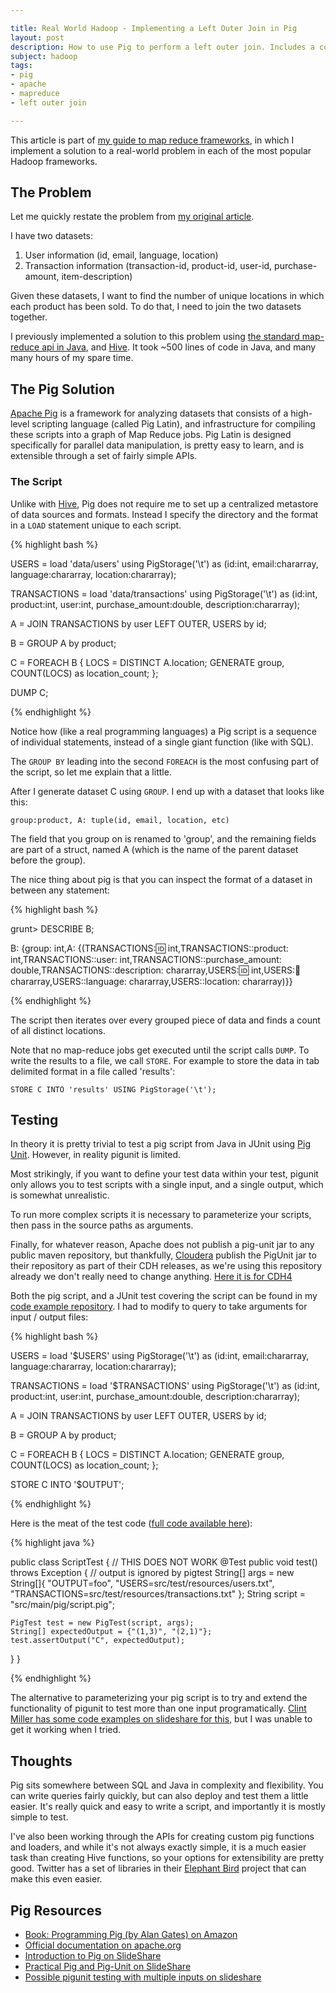 ```yaml
---

title: Real World Hadoop - Implementing a Left Outer Join in Pig
layout: post
description: How to use Pig to perform a left outer join. Includes a comparison with Hive and regular Java Map Reduce.
subject: hadoop
tags:
- pig
- apache
- mapreduce
- left outer join

---
```


This article is part of [my guide to map reduce frameworks][1], in which I implement a solution to a real-world problem in each of the most popular Hadoop frameworks.

## The Problem

Let me quickly restate the problem from [my original article][2].

I have two datasets:

1. User information (id, email, language, location)
2. Transaction information (transaction-id, product-id, user-id, purchase-amount, item-description)

Given these datasets, I want to find the number of unique locations in which each product has been sold. To do that, I need to join the two datasets together.

I previously implemented a solution to this problem using [the standard map-reduce api in Java][3], and [Hive][4]. It took ~500 lines of code in Java, and many many hours of my spare time.

## The Pig Solution

[Apache Pig][5] is a framework for analyzing datasets that consists of a high-level scripting language (called Pig Latin), and infrastructure for compiling these scripts into a graph of Map Reduce jobs.
 Pig Latin is designed specifically for parallel data manipulation, is pretty easy to learn, and is extensible through a set of fairly simple APIs.

### The Script

Unlike with [Hive][6], Pig does not require me to set up a centralized metastore of data sources and formats. Instead I specify the directory and the format in a `LOAD` statement unique to each script.

{% highlight bash %}

USERS = load 'data/users' using PigStorage('\t') as (id:int, email:chararray, language:chararray, location:chararray);

TRANSACTIONS = load 'data/transactions' using PigStorage('\t') as (id:int, product:int, user:int, purchase_amount:double, description:chararray);

A = JOIN TRANSACTIONS by user LEFT OUTER, USERS by id;

B = GROUP A by product;

C = FOREACH B {
  LOCS = DISTINCT A.location;
  GENERATE group, COUNT(LOCS) as location_count;
};

DUMP C;


{% endhighlight %}

Notice how (like a real programming languages) a Pig script is a sequence of individual statements, instead of a single giant function (like with SQL).

The `GROUP BY` leading into the second `FOREACH` is the most confusing part of the script, so let me explain that a little.

After I generate dataset C using `GROUP`. I end up with a dataset that looks like this:

`group:product, A: tuple(id, email, location, etc)`

The field that you group on is renamed to 'group', and the remaining fields are part of a struct, named A (which is the name of the parent dataset before the group).

The nice thing about pig is that you can inspect the format of a dataset in between any statement:

{% highlight bash %}

grunt> DESCRIBE B;

B: {group: int,A: {(TRANSACTIONS::id: int,TRANSACTIONS::product: int,TRANSACTIONS::user: int,TRANSACTIONS::purchase_amount: double,TRANSACTIONS::description: chararray,USERS::id: int,USERS::email: chararray,USERS::language: chararray,USERS::location: chararray)}}


{% endhighlight %}

The script then iterates over every grouped piece of data and finds a count of all distinct locations.

Note that no map-reduce jobs get executed until the script calls `DUMP`. To write the results to a file, we call `STORE`. For example to store the data in tab delimited format in a file called 'results':

`STORE C INTO 'results' USING PigStorage('\t');`

## Testing

In theory it is pretty trivial to test a pig script from Java in JUnit using [Pig Unit][7]. However, in reality pigunit is limited. 

Most strikingly, if you want to define your test data within your test, pigunit only allows you to test scripts with a single input, and a single output, which is somewhat unrealistic. 

To run more complex scripts it is necessary to parameterize your scripts, then pass in the source paths as arguments.


Finally, for whatever reason, Apache does not publish a pig-unit jar to any public maven repository, but thankfully, [Cloudera][12] publish the PigUnit jar to their repository as part of their CDH releases, as we're using this repository already we don't really need to change anything. [Here it is for CDH4][11]

Both the pig script, and a JUnit test covering the script can be found in my [code example repository][14]. I had to modify to query to take arguments for input / output files:


{% highlight bash %}

USERS = load '$USERS' using PigStorage('\t') 
  as (id:int, email:chararray, language:chararray, location:chararray);

TRANSACTIONS = load '$TRANSACTIONS' using PigStorage('\t') 
  as (id:int, product:int, user:int, purchase_amount:double, description:chararray);

A = JOIN TRANSACTIONS by user LEFT OUTER, USERS by id;

B = GROUP A by product;

C = FOREACH B {
  LOCS = DISTINCT A.location;
  GENERATE group, COUNT(LOCS) as location_count;
};

STORE C INTO '$OUTPUT';

{% endhighlight %}

Here is the meat of the test code ([full code available here][14]):

{% highlight java %}

public class ScriptTest {
  // THIS DOES NOT WORK
  @Test
  public void test() throws Exception {
    // output is ignored by pigtest
    String[] args = new String[]{
      "OUTPUT=foo", 
      "USERS=src/test/resources/users.txt",
      "TRANSACTIONS=src/test/resources/transactions.txt"
    };
    String script = "src/main/pig/script.pig";
    
    
    PigTest test = new PigTest(script, args);
    String[] expectedOutput = {"(1,3)", "(2,1)"};
    test.assertOutput("C", expectedOutput);
  }
}


{% endhighlight %}

The alternative to parameterizing your pig script is to try and extend the functionality of pigunit to test more than one input programatically. [Clint Miller has some code examples on slideshare for this][13], but I was unable to get it working when I tried.


## Thoughts

Pig sits somewhere between SQL and Java in complexity and flexibility. You can write queries fairly quickly, but can also deploy and test them a little easier. It's really quick and easy to write a script, and importantly it is mostly simple to test.

I've also been working through the APIs for creating custom pig functions and loaders, and while it's not always exactly simple, it is a much easier task than creating Hive functions, so your options for extensibility are pretty good. Twitter has a set of libraries in their [Elephant Bird][15] project that can make this even easier.

## Pig Resources

- [Book: Programming Pig (by Alan Gates) on Amazon][8]
- [Official documentation on apache.org][5]
- [Introduction to Pig on SlideShare][9]
- [Practical Pig and Pig-Unit on SlideShare][10]
- [Possible pigunit testing with multiple inputs on slideshare][13]


[1]: /2013/01/05/a-quick-guide-to-hadoop-map-reduce-frameworks.html
[2]: /2013/01/05/a-quick-guide-to-hadoop-map-reduce-frameworks.html#walkthrough
[3]: /2013/02/09/real-world-hadoop-implementing-a-left-outer-join-in-hadoop-map-reduce.html
[4]: /2013/02/20/real-world-hadoop---implementing-a-left-outer-join-in-hive.html
[5]: http://pig.apache.org/
[6]: http://hive.apache.org/
[7]: http://pig.apache.org/docs/r0.8.1/pigunit.html
[8]: http://www.amazon.com/gp/product/1449302645/ref=as_li_qf_sp_asin_tl?ie=UTF8&camp=1789&creative=9325&creativeASIN=1449302645&linkCode=as2&tag=matratsblo-20
[9]: http://www.slideshare.net/jayshao/introduction-to-apache-pig
[10]: http://www.slideshare.net/SwissHUG/practical-pig-and-pig-unit-michael-noll-july-2012
[11]: https://repository.cloudera.com/artifactory/cloudera-repos/org/apache/pig/pigunit/
[12]: http://www.cloudera.com/content/cloudera/en/home.html
[13]: http://www.slideshare.net/clintmiller1/unit-testing-pig
[14]: https://github.com/rathboma/hadoop-framework-examples
[15]: https://github.com/kevinweil/elephant-bird